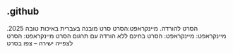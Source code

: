 ## .github

הסרט להורדה. מיינקראפט:הסרט סרט מובנה בעברית באיכות טובה 2025. מיינקראפט:  מיינקראפט: הסרט בחינם ללא הורדה עם תרגום הסרט מיינקראפט: הסרט לצפייה ישירה – צפו בסרט
